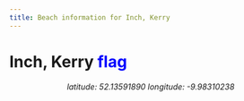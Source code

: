 ```yaml
---
title: Beach information for Inch, Kerry
---
```

# Inch, Kerry <span class="material-icons" style="color: blue;">flag</span>

<div align="center"><i>latitude: 52.13591890 longitude: -9.98310238</i></div>